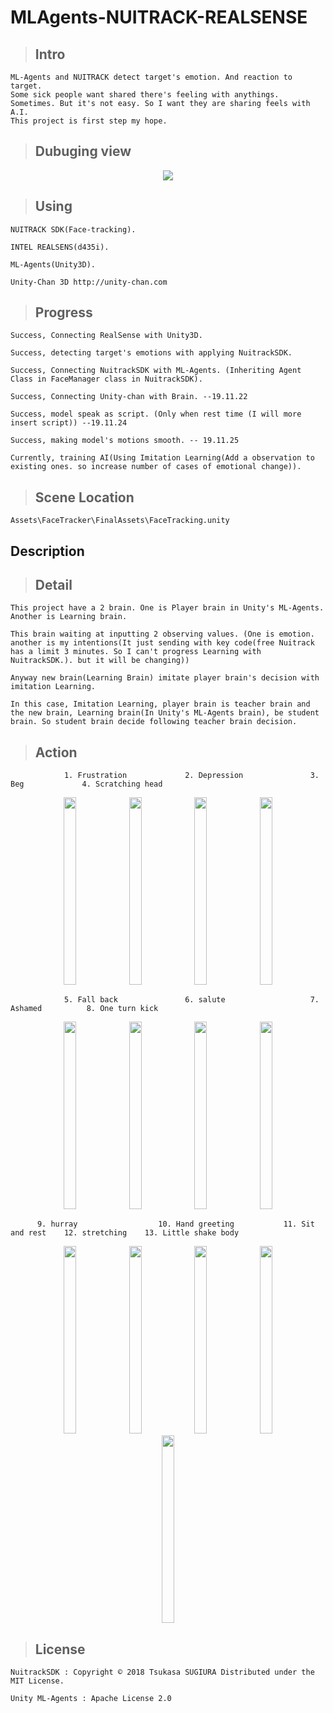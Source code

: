 MLAgents-NUITRACK-REALSENSE
===

 > ## Intro

    ML-Agents and NUITRACK detect target's emotion. And reaction to target.
    Some sick people want shared there's feeling with anythings. Sometimes. But it's not easy. So I want they are sharing feels with A.I.
    This project is first step my hope.

 > ## Dubuging view
<p align="center">
<img src="https://user-images.githubusercontent.com/45858414/78201066-a134da00-74cb-11ea-8d82-1a9d26a8d9a8.png">
</p>

 > ## Using

    NUITRACK SDK(Face-tracking).

    INTEL REALSENS(d435i).

    ML-Agents(Unity3D).
    
    Unity-Chan 3D http://unity-chan.com 

 > ## Progress

    Success, Connecting RealSense with Unity3D.

    Success, detecting target's emotions with applying NuitrackSDK.

    Success, Connecting NuitrackSDK with ML-Agents. (Inheriting Agent Class in FaceManager class in NuitrackSDK).

    Success, Connecting Unity-chan with Brain. --19.11.22

    Success, model speak as script. (Only when rest time (I will more insert script)) --19.11.24

    Success, making model's motions smooth. -- 19.11.25

    Currently, training AI(Using Imitation Learning(Add a observation to existing ones. so increase number of cases of emotional change)).

 > ## Scene Location

    Assets\FaceTracker\FinalAssets\FaceTracking.unity

Description
---   

 > ## Detail
    
    This project have a 2 brain. One is Player brain in Unity's ML-Agents. Another is Learning brain.

    This brain waiting at inputting 2 observing values. (One is emotion. another is my intentions(It just sending with key code(free Nuitrack has a limit 3 minutes. So I can't progress Learning with NuitrackSDK.). but it will be changing)) 

    Anyway new brain(Learning Brain) imitate player brain's decision with imitation Learning.

    In this case, Imitation Learning, player brain is teacher brain and the new brain, Learning brain(In Unity's ML-Agents brain), be student brain. So student brain decide following teacher brain decision.
    
 > ## Action
       
                1. Frustration             2. Depression               3. Beg             4. Scratching head
<p align="center">
<img src="https://user-images.githubusercontent.com/45858414/78201915-d6dac280-74cd-11ea-9328-4f3b90a3805e.PNG" width="20%" height="300">
<img src="https://user-images.githubusercontent.com/45858414/78201999-14d7e680-74ce-11ea-9f6b-08fa973a71b2.PNG" width="20%" height="300">
<img src="https://user-images.githubusercontent.com/45858414/78202000-14d7e680-74ce-11ea-97cf-235e1fa371df.PNG" width="20%" height="300">
<img src="https://user-images.githubusercontent.com/45858414/78202001-15707d00-74ce-11ea-9686-b119859e7c78.PNG" width="20%" height="300">
 </p>

                5. Fall back               6. salute                   7. Ashamed          8. One turn kick
<p align="center">
<img src="https://user-images.githubusercontent.com/45858414/78202003-15707d00-74ce-11ea-8dad-454e911e1897.PNG" width="20%" height="300">
<img src="https://user-images.githubusercontent.com/45858414/78202004-16091380-74ce-11ea-80c3-29ddceb7a28f.PNG" width="20%" height="300">
<img src="https://user-images.githubusercontent.com/45858414/78202006-16091380-74ce-11ea-9291-74168b300b75.PNG" width="20%" height="300">
<img src="https://user-images.githubusercontent.com/45858414/78202007-16a1aa00-74ce-11ea-928d-f7d9517ae5d5.PNG" width="20%" height="300">
</p>

          9. hurray                  10. Hand greeting           11. Sit and rest    12. stretching    13. Little shake body
<p align="center">
<img src="https://user-images.githubusercontent.com/45858414/78202008-16a1aa00-74ce-11ea-9f1c-2529f80a37db.PNG" width="20%" height="300">
<img src="https://user-images.githubusercontent.com/45858414/78202010-173a4080-74ce-11ea-9628-a6e233d25623.PNG" width="20%" height="300">
<img src="https://user-images.githubusercontent.com/45858414/78202011-173a4080-74ce-11ea-9178-300aaf340b69.PNG" width="20%" height="300">
<img src="https://user-images.githubusercontent.com/45858414/78202012-17d2d700-74ce-11ea-808d-cadbc1720fa4.PNG" width="20%" height="300">
<img src="(https://user-images.githubusercontent.com/45858414/78201994-13a6b980-74ce-11ea-85e9-f0ed226945df.PNG" width="20%" height="300">
</p>
  
 > ## License

    NuitrackSDK : Copyright © 2018 Tsukasa SUGIURA Distributed under the MIT License.

    Unity ML-Agents : Apache License 2.0
